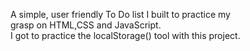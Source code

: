  A simple, user friendly To Do list I built to practice my <br> grasp on HTML,CSS and JavaScript. <br>
 I got to practice the localStorage() tool with this project. <br>
 
